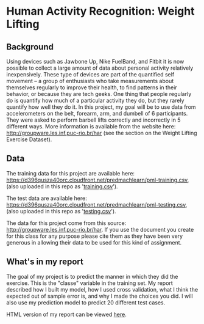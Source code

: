 # Human Activity Recognition: Weight Lifting

## Background
Using devices such as Jawbone Up, Nike FuelBand, and Fitbit it is now possible to collect a large amount of data about personal activity relatively inexpensively. These type of devices are part of the quantified self movement – a group of enthusiasts who take measurements about themselves regularly to improve their health, to find patterns in their behavior, or because they are tech geeks. One thing that people regularly do is quantify how much of a particular activity they do, but they rarely quantify how well they do it. In this project, my goal will be to use data from accelerometers on the belt, forearm, arm, and dumbell of 6 participants. They were asked to perform barbell lifts correctly and incorrectly in 5 different ways. More information is available from the website here: http://groupware.les.inf.puc-rio.br/har (see the section on the Weight Lifting Exercise Dataset). 

## Data
The training data for this project are available here:  
https://d396qusza40orc.cloudfront.net/predmachlearn/pml-training.csv, (also uploaded in this repo as '[training.csv](https://github.com/daiyang94815/Human-Activity-Recognition-Weight-Lifting/blob/master/training.csv)').  
  
The test data are available here:  
https://d396qusza40orc.cloudfront.net/predmachlearn/pml-testing.csv, (also uploaded in this repo as '[testing.csv]((https://github.com/daiyang94815/Human-Activity-Recognition-Weight-Lifting/blob/master/testing.csv))').  
  
The data for this project come from this source: http://groupware.les.inf.puc-rio.br/har. If you use the document you create for this class for any purpose please cite them as they have been very generous in allowing their data to be used for this kind of assignment. 

## What's in my report
The goal of my project is to predict the manner in which they did the exercise. This is the "classe" variable in the training set. My report described how I built my model, how I used cross validation, what I think the expected out of sample error is, and why I made the choices you did. I will also use my prediction model to predict 20 different test cases. 

HTML version of my report can be viewed [here](https://cdn.rawgit.com/daiyang94815/Human-Activity-Recognition-Weight-Lifting/dcdf707b/Human%20Activity%20Recognition%20-%20Weight%20Lifting.html).
